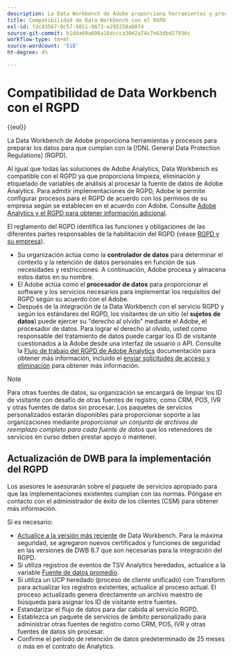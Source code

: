 ```yaml
---
description: La Data Workbench de Adobe proporciona herramientas y procesos para preparar sus datos para cumplir con las Regulaciones Generales de Protección de Datos (RGPD).
title: Compatibilidad de Data Workbench con el RGPD
exl-id: fdc43567-0c57-4851-9073-e295258a8074
source-git-commit: b1dda69a606a16dccca30d2a74c7e63dbd27936c
workflow-type: tm+mt
source-wordcount: '518'
ht-degree: 4%

---
```


# Compatibilidad de Data Workbench con el RGPD

{{eol}}

La Data Workbench de Adobe proporciona herramientas y procesos para preparar los datos para que cumplan con la [!DNL General Data Protection Regulations] (RGPD).

Al igual que todas las soluciones de Adobe Analytics, Data Workbench es compatible con el RGPD ya que proporciona limpieza, eliminación y etiquetado de variables de análisis al procesar la fuente de datos de Adobe Analytics. Para admitir implementaciones de RGPD, Adobe le permite configurar procesos para el RGPD de acuerdo con los permisos de su empresa según se establecen en el acuerdo con Adobe. Consulte [Adobe Analytics y el RGPD para obtener información adicional](https://experienceleague.adobe.com/docs/analytics/admin/data-governance/an-gdpr-overview.html?lang=es).

El reglamento del RGPD identifica las funciones y obligaciones de las diferentes partes responsables de la habilitación del RGPD (véase [RGPD y su empresa](https://www.adobe.com/es/privacy/general-data-protection-regulation.html)).

* Su organización actúa como la **controlador de datos** para determinar el contexto y la retención de datos personales en función de sus necesidades y restricciones. A continuación, Adobe procesa y almacena estos datos en su nombre.
* El Adobe actúa como el **procesador de datos** para proporcionar el software y los servicios necesarios para implementar los requisitos del RGPD según su acuerdo con el Adobe.
* Después de la integración de la Data Workbench con el servicio RGPD y según los estándares del RGPD, los visitantes de un sitio (el **sujetos de datos**) puede ejercer su &quot;derecho al olvido&quot; mediante el Adobe, el procesador de datos. Para lograr el derecho al olvido, usted como responsable del tratamiento de datos puede cargar los ID de visitante cuestionados a la Adobe desde una interfaz de usuario o API. Consulte la [Flujo de trabajo del RGPD de Adobe Analytics](https://experienceleague.adobe.com/docs/analytics/admin/data-governance/an-gdpr-workflow.html?lang=en) documentación para obtener más información, incluido el [enviar solicitudes de acceso y eliminación](https://experienceleague.adobe.com/docs/analytics/admin/data-governance/gdpr-submit-access-delete.html) para obtener más información.

>[!NOTE]
>
>Para otras fuentes de datos, su organización se encargará de limpiar los ID de visitante con desafío de otras fuentes de registro, como CRM, POS, IVR y otras fuentes de datos sin procesar. Los paquetes de servicios personalizados estarán disponibles para proporcionar soporte a las organizaciones mediante _proporcionar un conjunto de archivos de reemplazo completo para cada fuente de datos_ que los retenedores de servicios en curso deben prestar apoyo o mantener.

## Actualización de DWB para la implementación del RGPD

Los asesores le asesorarán sobre el paquete de servicios apropiado para que las implementaciones existentes cumplan con las normas. Póngase en contacto con el administrador de éxito de los clientes (CSM) para obtener más información.

Si es necesario:

* [Actualice a la versión más reciente](https://experienceleague.adobe.com/docs/data-workbench/using/release-notes/release-notes.html) de Data Workbench. Para la máxima seguridad, se agregaron nuevos certificados y funciones de seguridad en las versiones de DWB 6.7 que son necesarias para la integración del RGPD.
* Si utiliza registros de eventos de TSV Analytics heredados, actualice a la variable [Fuente de datos promedio](https://experienceleague.adobe.com/docs/data-workbench/using/dataset/log-proc-config-file/c-log-sources.html#section-9a824b4c3d5549e7952a7111232035b2).
* Si utiliza un UCP heredado (proceso de cliente unificado) con Transform para actualizar los registros existentes, actualice al proceso actual. El proceso actualizado genera directamente un archivo maestro de búsqueda para asignar los ID de visitante entre fuentes.
* Estandarizar el flujo de datos para dar cabida al servicio RGPD.
* Establezca un paquete de servicios de ámbito personalizado para administrar otras fuentes de registro como CRM, POS, IVR y otras fuentes de datos sin procesar.
* Confirme el período de retención de datos predeterminado de 25 meses o más en el contrato de Analytics.

